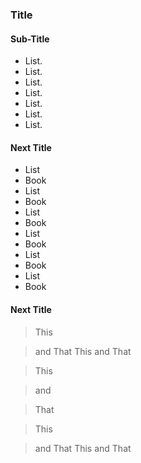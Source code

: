 ### Title
#### Sub-Title

* List.
* List.
* List.
* List.
* List.
* List.
* List.

#### Next Title

* List
* Book
* List
* Book
* List
* Book
* List
* Book
* List
* Book
* List
* Book

#### Next Title

> This

> and
> That
> This
> and
> That

> This

> and

> That

> This

> and
> That
> This
> and
> That
